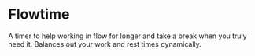 # Flowtime

A timer to help working in flow for longer and take a break when you truly need it. Balances out your work and rest times dynamically.
